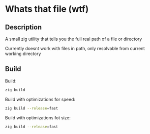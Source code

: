 # Whats that file (wtf)

## Description

A small zig utility that tells you the full real path of a file or directory

Currently doesnt work with files in path, only resolvable from current working directory

## Build

Build:

```bash
zig build
```

Build with optimizations for speed:

```bash
zig build --release=fast
```

Build with optimizations fot size:

```bash
zig build --release=fast
```